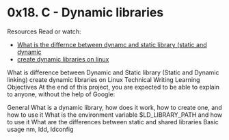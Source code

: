 # 0x18. C - Dynamic libraries

Resources
Read or watch:

 * [What is the differnce between dynamc and static library (static and dynamic](https://intranet.alxswe.com/rltoken/XLLmLISlteUIxrLzNdm3_Q)
 * [create dynamic libraries on linux](https://intranet.alxswe.com/rltoken/JEqzgE_pPe48rvbspGL-2g)

What is difference between Dynamic and Static library (Static and Dynamic linking)
create dynamic libraries on Linux
Technical Writing
Learning Objectives
At the end of this project, you are expected to be able to explain to anyone, without the help of Google:

General
What is a dynamic library, how does it work, how to create one, and how to use it
What is the environment variable $LD_LIBRARY_PATH and how to use it
What are the differences between static and shared libraries
Basic usage nm, ldd, ldconfig
